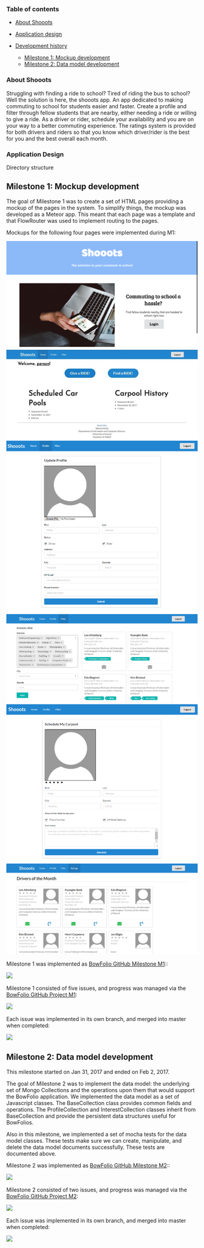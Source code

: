 ### Table of contents

* [About Shooots](#about-shooots)
* [Application design](#application-design)

* [Development history](#development-history)
  * [Milestone 1: Mockup development](#milestone-1-mockup-development)
  * [Milestone 2: Data model development](#milestone-2-data-model-development)
  

### About Shooots 

Struggling with finding a ride to school? Tired of riding the bus to school? Well the solution is here, the shooots app. An app dedicated to making commuting to school for students easier and faster. Create a profile and filter through fellow students that are nearby, either needing a ride or willing to give a ride. As a driver or rider, schedule your availability and you are on your way to a better commuting experience. The ratings system is provided for both drivers and riders so that you know which driver/rider is the best for you and the best overall each month.

### Application Design
Directory structure


## Milestone 1: Mockup development


The goal of Milestone 1 was to create a set of HTML pages providing a mockup of the pages in the system. To simplify things, the mockup was developed as a Meteor app. This meant that each page was a template and that FlowRouter was used to implement routing to the pages. 

Mockups for the following four pages were implemented during M1:

<img src="images/landing-page.png"/>
<img src="images/home-page.png"/>
<img src="images/update-profile-m1.png"/>
<img src="images/filter-page.JPG"/>
<img src="images/schedule-page.png"/>
<img src="images/rating-page.JPG"/>


Milestone 1 was implemented as [BowFolio GitHub Milestone M1](https://github.com/bowfolios/bowfolios/milestone/1)::

![](images/m1-milestone.png)


Milestone 1 consisted of five issues, and progress was managed via the [BowFolio GitHub Project M1](https://github.com/bowfolios/bowfolios/projects/1):

![](images/m1-project.png)

Each issue was implemented in its own branch, and merged into master when completed:

![](images/m1-branch-graph.png)

## Milestone 2: Data model development 

This milestone started on Jan 31, 2017 and ended on Feb 2, 2017.

The goal of Milestone 2 was to implement the data model: the underlying set of Mongo Collections and the operations upon them that would support the BowFolio application.  We implemented the data model as a set of Javascript classes. The BaseCollection class provides common fields and operations. The ProfileCollection and InterestCollection classes inherit from BaseCollection and provide the persistent data structures useful for BowFolios. 
 
Also in this milestone, we implemented a set of mocha tests for the data model classes. These tests make sure we can create, manipulate, and delete the data model documents successfully.  These tests are documented above.

Milestone 2 was implemented as [BowFolio GitHub Milestone M2](https://github.com/bowfolios/bowfolios/milestone/2)::

![](images/m2-milestone.png)


Milestone 2 consisted of two issues, and progress was managed via the [BowFolio GitHub Project M2](https://github.com/bowfolios/bowfolios/projects/2):

![](images/m2-project.png)

Each issue was implemented in its own branch, and merged into master when completed:

![](images/m2-branch-graph.png)












